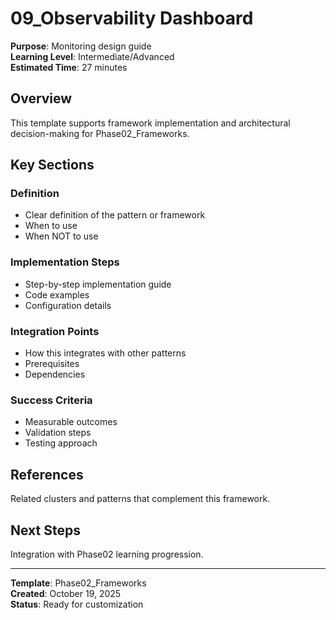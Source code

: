 # 09_Observability Dashboard

**Purpose**: Monitoring design guide  
**Learning Level**: Intermediate/Advanced  
**Estimated Time**: 27 minutes

## Overview

This template supports framework implementation and architectural decision-making for Phase02_Frameworks.

## Key Sections

### Definition

- Clear definition of the pattern or framework
- When to use
- When NOT to use

### Implementation Steps

- Step-by-step implementation guide
- Code examples
- Configuration details

### Integration Points

- How this integrates with other patterns
- Prerequisites
- Dependencies

### Success Criteria

- Measurable outcomes
- Validation steps
- Testing approach

## References

Related clusters and patterns that complement this framework.

## Next Steps

Integration with Phase02 learning progression.

---

**Template**: Phase02_Frameworks  
**Created**: October 19, 2025  
**Status**: Ready for customization
